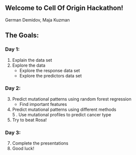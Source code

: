 ## Welcome to Cell Of Origin Hackathon!

German Demidov, Maja Kuzman  

## The Goals:  

### Day 1:  
1. Explain the data set   
2. Explore the data   
    - Explore the response data set  
    - Explore the predictors data set  

### Day 2:  

3. Predict mutational patterns using random forest regression   
    - Find important features  
4. Predict mutational patterns using different methods   
5 . Use mutational profiles to predict cancer type   
6. Try to beat Rosa!  

### Day 3:  

7. Complete the presentations  
8. Good luck!  


